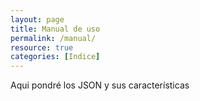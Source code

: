 ```yaml
---
layout: page
title: Manual de uso
permalink: /manual/
resource: true
categories: [Indice]
---
```


Aqui pondré los JSON y sus características

[jekyll-organization]: https://github.com/jekyll
